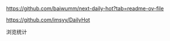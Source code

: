 https://github.com/baiwumm/next-daily-hot?tab=readme-ov-file

https://github.com/imsyy/DailyHot


浏览统计
<script defer src="https://cloud.umami.is/script.js" data-website-id="37e8e351-e775-4efa-9cb9-0f50634944ee"></script>
